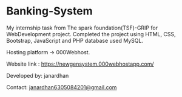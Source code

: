 # Banking-System

My internship task from The spark foundation(TSF)-GRIP for WebDevelopment project. Completed the project using HTML, CSS, Bootstrap, JavaScript and PHP database used MySQL.

Hosting platform -> 000Webhost.

Website link : https://newgensystem.000webhostapp.com/

Developed by: janardhan

Contact: janardhan6305084201@gmail.com
